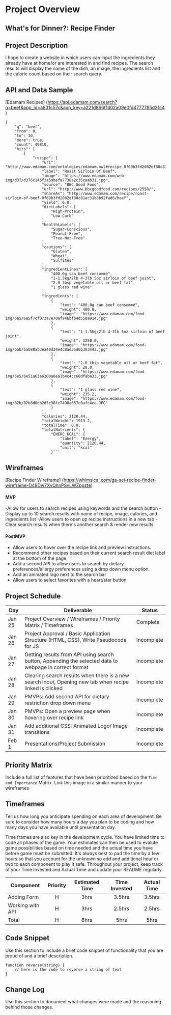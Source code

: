 # Project Overview

## What's for Dinner?: Recipe Finder

## Project Description

I hope to create a website in which users can input the ingredients they already have at home/or are interested in and find recipes. The search results will display the name of the dish, an image, the ingredients list and the calorie count based on their search query. 

## API and Data Sample

[Edamam Recipes] (https://api.edamam.com/search?q=beef&app_id=a831c57c&app_key=a221d866f1d02a09e0fd4777785d31c4)

```
{
    "q": "beef",
    "from": 0,
    "to": 10,
    "more": true,
    "count": 49810,
    "hits": [
        {
            "recipe": {
                "uri": "http://www.edamam.com/ontologies/edamam.owl#recipe_8f69b3fd2002ef80c81ac31b8b92fad6",
                "label": "Roast Sirloin Of Beef",
                "image": "https://www.edamam.com/web-img/d37/d376c145f2a59befa7738a2c35caab31.jpg",
                "source": "BBC Good Food",
                "url": "http://www.bbcgoodfood.com/recipes/2558/",
                "shareAs": "http://www.edamam.com/recipe/roast-sirloin-of-beef-8f69b3fd2002ef80c81ac31b8b92fad6/beef",
                "yield": 6.0,
                "dietLabels": [
                    "High-Protein",
                    "Low-Carb"
                ],
                "healthLabels": [
                    "Sugar-Conscious",
                    "Peanut-Free",
                    "Tree-Nut-Free"
                ],
                "cautions": [
                    "Gluten",
                    "Wheat",
                    "Sulfites"
                ],
                "ingredientLines": [
                    "400.0g can beef consommé",
                    "1-1.5kg/2lb 4-3lb 5oz sirloin of beef joint",
                    "2.0 tbsp vegetable oil or beef fat",
                    "1 glass red wine"
                ],
                "ingredients": [
                    {
                        "text": "400.0g can beef consommé",
                        "weight": 400.0,
                        "image": "https://www.edamam.com/food-img/6a5/6a5f7cf073a7e70af946bfb4d558a914.jpg"
                    },
                    {
                        "text": "1-1.5kg/2lb 4-3lb 5oz sirloin of beef joint",
                        "weight": 1250.0,
                        "image": "https://www.edamam.com/food-img/bab/bab88ab3ea40d34e4c8ae35d6b30344a.jpg"
                    },
                    {
                        "text": "2.0 tbsp vegetable oil or beef fat",
                        "weight": 28.0,
                        "image": "https://www.edamam.com/food-img/6e5/6e51a63a6300a8ea1b4c4cc68dfaba33.jpg"
                    },
                    {
                        "text": "1 glass red wine",
                        "weight": 235.2,
                        "image": "https://www.edamam.com/food-img/82b/82b8d0db2d5c38fc7498a657c0afc4ee.JPG"
                    }
                ],
                "calories": 2120.44,
                "totalWeight": 1913.2,
                "totalTime": 0.0,
                "totalNutrients": {
                    "ENERC_KCAL": {
                        "label": "Energy",
                        "quantity": 2120.44,
                        "unit": "kcal"
                    }```
```
## Wireframes
[Recipe Finder Wireframe] (https://whimsical.com/ga-sei-recipe-finder-wireframe-D48Dw7XvQhnPSyLWZpgzte)

#### MVP 

-Allow for users to search recipes using keywords and the search button
-Display up to 10 search results with name of recipe, image, calories, and ingredients list
-Allow users to open up recipe instructions in a new tab
-Clear search results when there's another search & render new results

#### PostMVP  

- Allow users to hover over the recipe link and preview instructions.
- Recommend other recipes based on their current search result diet label at the bottom of the page 
- Add a second API to allow users to search by dietary preferences/allergy preferences using a drop down menu option. 
- Add an animated logo next to the search bar 
- Allow users to select favorites with a heart/star button

## Project Schedule

|  Day | Deliverable | Status
|---|---| ---|
|Jan 25| Project Overview / Wireframes / Priority Matrix / Timeframes | Complete 
|Jan 26| Project Approval / Basic Application Structure (HTML, CSS), Write Pseudocode for JS| Incomplete
|Jan 27| Getting results from API using search button, Appending the selected data to webpage in correct format| Incomplete
|Jan 28| Clearing search results when there is a new search input, Opening new tab when recipe linked is clicked| Incomplete
|Jan 29| PMVPs: Add second API for dietary restriction drop down menu | Incomplete
|Jan 30| PMVPs: Open a preview page when hovering over recipe link | Incomplete
|Jan 31| Add additional CSS: Animated Logo/ Image transitions | Incomplete
|Feb 1| Presentations/Project Submission | Incomplete

## Priority Matrix

Include a full list of features that have been prioritized based on the `Time and Importance` Matrix.  Link this image in a similar manner to your wireframes

## Timeframes

Tell us how long you anticipate spending on each area of development. Be sure to consider how many hours a day you plan to be coding and how many days you have available until presentation day.

Time frames are also key in the development cycle.  You have limited time to code all phases of the game.  Your estimates can then be used to evalute game possibilities based on time needed and the actual time you have before game must be submitted. It's always best to pad the time by a few hours so that you account for the unknown so add and additional hour or two to each component to play it safe. Throughout your project, keep track of your Time Invested and Actual Time and update your README regularly.

| Component | Priority | Estimated Time | Time Invested | Actual Time |
| --- | :---: |  :---: | :---: | :---: |
| Adding Form | H | 3hrs| 3.5hrs | 3.5hrs |
| Working with API | H | 3hrs| 2.5hrs | 2.5hrs |
| Total | H | 6hrs| 5hrs | 5hrs |

## Code Snippet

Use this section to include a brief code snippet of functionality that you are proud of and a brief description.  

```
function reverse(string) {
	// here is the code to reverse a string of text
}
```

## Change Log
 Use this section to document what changes were made and the reasoning behind those changes.  

